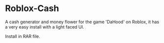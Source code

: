 # Roblox-Cash
A cash generator and money flower for the game 'DaHood' on Roblox, it has a very easy install with a light faced UI.

Install in RAR file.
